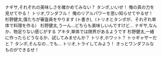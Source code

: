 ナギサ,それぞれの美味しさを確かめてみない？
タンポ,いいぜ！ 俺の真の力を見せてやる！
トリオ,ワンダフル！ 俺のリアルパワーを思い知らせてやるぜ！
杉野健太,僕たちが審査員をやります
(ト書き),（トリオとタンポが、それぞれ単体で料理を作る）
杉野健太,うーん...どちらも美味しいんですけど...
ナギサ,なんか、物足りない感じがする
アキタ,単体では限界があるようです
杉野健太,一緒に作ったらどうなるか、試してみませんか？
トリオ,ホワット？ トゥギャザーだと？
タンポ,そんなの...でも...
トリオ,トライしてみよう！ きっとワンダフルなものができるぜ！
